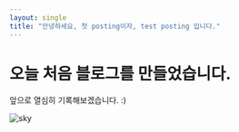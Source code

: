 ```yaml
---
layout: single
title: "안녕하세요, 첫 posting이자, test posting 입니다."
---
```


# 오늘 처음 블로그를 만들었습니다.

앞으로 열심히 기록해보겠습니다. :) 

![sky](/Users/kisung.kim/Documents/workspace/kisung/ki-sung.github.io/images/2023-02-12-first/2023-02-12-first/sky.jpg)
